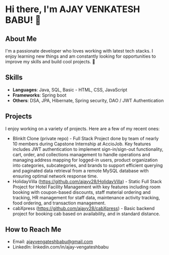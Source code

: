 # Hi there, I'm AJAY VENKATESH BABU! 👋

## About Me
I'm a passionate developer who loves working with latest tech stacks. I enjoy learning new things and am constantly looking for opportunities to improve my skills and build cool projects. 🚀

## Skills
- **Languages**: Java, SQL, Basic - HTML, CSS, JavaScript
- **Frameworks**: Spring boot
- **Others**: DSA, JPA, Hibernate, Spring security, DAO / JWT Authentication

## Projects
I enjoy working on a variety of projects. Here are a few of my recent ones:
- BlinkIt Clone (private repo) - Full Stack Project done by team of nearly 10 members during Capstone Internship at AccioJob. Key features includes JWT authentication to implement sign-in/sign-out functionality, cart, order, and collections management to handle operations and managing address mapping for logged-in users, product organization into categories, subcategories, and brands to support efficient querying and paginated data retrieval from a remote MySQL database with ensuring optimal network response time.
- HolidayVilla (https://github.com/ajayv28/HolidayVilla) - Static Full Stack Project for Hotel Facility Management with key features including room booking with coupon-based discounts, staff material ordering and tracking, HR management for staff data, maintenance activity tracking, food ordering, and transaction management.
- cabXpress (https://github.com/ajayv28/cabXpress) - Basic backend project for booking cab based on availability, and in standard distance.

## How to Reach Me
- Email: ajayvengateshbabu@gmail.com
- LinkedIn: linkedin.com/in/ajay-vengateshbabu

